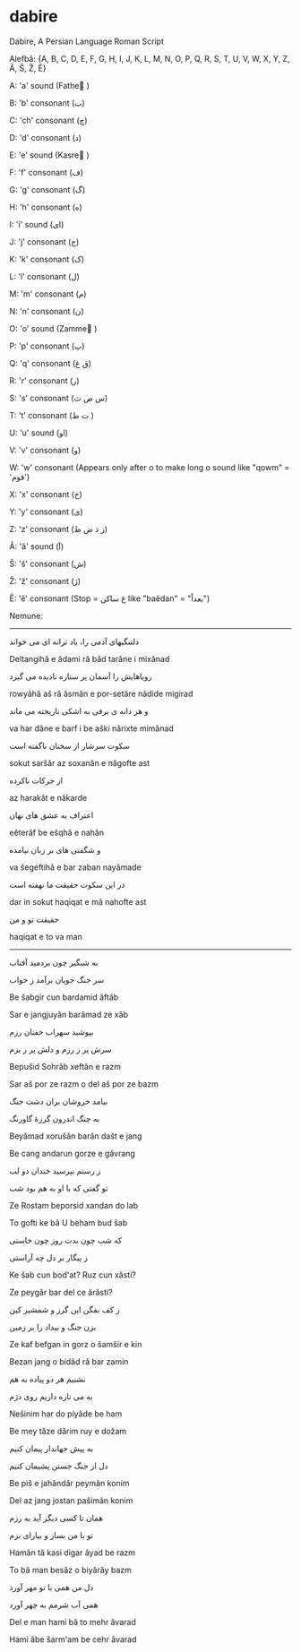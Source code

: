 # dabire
Dabire, A Persian Language Roman Script

Alefbǎ: {A, B, C, D, E, F, G, H, I, J, K, L, M, N, O, P, Q, R, S, T, U, V, W, X, Y, Z, Ǎ, Š, Ž, Ě}

A: 'a' sound (Fathe َ)

B: 'b' consonant (ب)

C: 'ch' consonant (چ)

D: 'd' consonant (د)

E: 'e' sound (Kasre ِ)

F: 'f' consonant (ف)

G: 'g' consonant (گ)

H: 'h' consonant (ه)

I: 'i' sound (ای)

J: 'j' consonant (ج)

K: 'k' consonant (ک)

L: 'l' consonant (ل)

M: 'm' consonant (م)

N: 'n' consonant (ن)

O: 'o' sound (Zammeُ )

P: 'p' consonant (پ)

Q: 'q' consonant (ق غ)

R: 'r' consonant (ر)

S: 's' consonant (س ص ث)

T: 't' consonant (ت ط )

U: 'u' sound (او)

V: 'v' consonant (و)

W: 'w' consonant (Appears only after o to make long o sound like "qowm" = 'قوم')

X: 'x' consonant (خ)

Y: 'y' consonant (ی)

Z: 'z' consonant (ز ذ ض ظ)

Ǎ: 'ǎ' sound (آ)

Š: 'š' consonant (ش)

Ž: 'ž' consonant (ژ)

Ě: 'ě' consonant (Stop = ع ساکن like "baědan" = "بعداً")


Nemune:

-----------------------------------

دلتنگیهای آدمی را، باد ترانه ای می خواند

Deltangihǎ e ǎdami rǎ bǎd tarǎne i mixǎnad

رویاهایش را آسمان پر ستاره نادیده می گیرد

rowyǎhǎ aš rǎ ǎsmǎn e por-setǎre nǎdide migirad

و هر دانه ی برفی به اشکی ناریخته می ماند

va har dǎne e barf i be aški nǎrixte mimǎnad

سکوت سرشار از سخنان ناگفته است

sokut saršǎr az soxanǎn e nǎgofte ast

از حرکات ناکرده

az harakǎt e nǎkarde

اعتراف به عشق های نهان

eěterǎf be ešqhǎ e nahǎn

و شگفتی های بر زبان نیامده

va šegeftihǎ e bar zaban nayǎmade

در این سکوت حقیقت ما نهفته است

dar in sokut haqiqat e mǎ nahofte ast

حقیقت تو و من

haqiqat e to va man

----------------------------------

به شبگیر چون بردمید آفتاب

سر جنگ جویان برآمد ز خواب

Be šabgir cun bardamid ǎftǎb

Sar e jangjuyǎn barǎmad ze xǎb

بپوشید سهراب خفتان رزم

سرش پر ز رزم و دلش پر ز بزم

Bepušid Sohrǎb xeftǎn e razm

Sar aš por ze razm o del aš por ze bazm

بیامد خروشان بران دشت جنگ

به چنگ اندرون گرزهٔ گاورنگ

Beyǎmad xorušǎn barǎn dašt e jang

Be cang andarun gorze e gǎvrang

ز رستم بپرسید خندان دو لب

تو گفتی که با او به هم بود شب

Ze Rostam beporsid xandan do lab

To gofti ke bǎ U beham bud šab

که شب چون بدت روز چون خاستی

ز پیگار بر دل چه آراستی

Ke šab cun bod'at? Ruz cun xǎsti?

Ze peygǎr bar del ce ǎrǎsti?

ز کف بفگن این گرز و شمشیر کین

بزن جنگ و بیداد را بر زمین

Ze kaf befgan in gorz o šamšir e kin

Bezan jang o bidǎd rǎ bar zamin

نشنیم هر دو پیاده به هم

به می تازه داریم روی دژم

Nešinim har do piyǎde be ham

Be mey tǎze dǎrim ruy e dožam

به پیش جهاندار پیمان کنیم

دل از جنگ جستن پشیمان کنیم

Be piš e jahǎndǎr peymǎn konim

Del az jang jostan pašimǎn konim

همان تا کسی دیگر آید به رزم

تو با من بساز و بیارای بزم

Hamǎn tǎ kasi digar ǎyad be razm

To bǎ man besǎz o biyǎrǎy bazm

دل من همی با تو مهر آورد

همی آب شرمم به چهر آورد

Del e man hami bǎ to mehr ǎvarad

Hami ǎbe šarm'am be cehr ǎvarad

